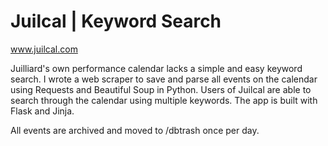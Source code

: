 
# Juilcal | Keyword Search 

www.juilcal.com

Juilliard's own performance calendar lacks a simple and easy keyword search. 
I wrote a web scraper to save and parse all events on the calendar using Requests and 
Beautiful Soup in Python. Users of Juilcal are able to search through the calendar using
multiple keywords. The app is built with Flask and Jinja.

All events are archived and moved to /dbtrash once per day.
